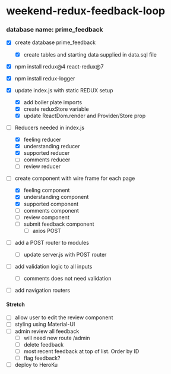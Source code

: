 # weekend-redux-feedback-loop

### database name: prime_feedback

- [X] create database prime_feedback
    - [X] create tables and starting data supplied in data.sql file

- [X] npm install redux@4 react-redux@7
- [X] npm install redux-logger

- [X] update index.js with static REDUX setup
    - [X] add boiler plate imports
    - [X] create reduxStore variable
    - [X] update ReactDom.render and Provider/Store prop

- [ ] Reducers needed in index.js
    - [X] feeling reducer
    - [X] understanding reducer
    - [X] supported reducer
    - [ ] comments reducer
    - [ ] review reducer

- [ ] create component with wire frame for each page
    - [X] feeling component
    - [X] understanding component
    - [X] supported component
    - [ ] comments component
    - [ ] review component
    - [ ] submit feedback component
        - [ ] axios POST

- [ ] add a POST router to modules
    - [ ] update server.js with POST router

- [ ] add validation logic to all inputs
    - [ ] comments does not need validation

- [ ] add navigation routers


#### Stretch

- [ ] allow user to edit the review component
- [ ] styling using Material-UI
- [ ] admin review all feedback
    - [ ] will need new route /admin
    - [ ] delete feedback
    - [ ] most recent feedback at top of list. Order by ID
    - [ ] flag feedback?

- [ ] deploy to HeroKu